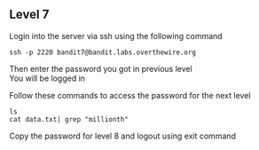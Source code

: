## Level 7
Login into the server via ssh using the following command

```
ssh -p 2220 bandit7@bandit.labs.overthewire.org
```
Then enter the password you got in previous level  
You will be logged in

Follow these commands to access the password for the next level
```
ls
cat data.txt| grep "millionth"
```

Copy the password for level 8 and logout using exit command 
